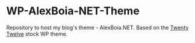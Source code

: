 # WP-AlexBoia-NET-Theme
Repository to host my blog's theme - AlexBoia.NET. Based on the [Twenty Twelve](https://github.com/WordPress/WordPress/tree/master/wp-content/themes/twentytwelve) stock WP theme.
